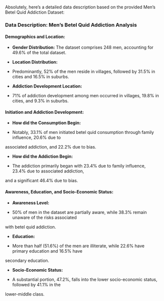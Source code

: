 Absolutely, here’s a detailed data description based on the provided Men’s Betel Quid Addiction Dataset:

### **Data Description: Men’s Betel Quid Addiction Analysis**

#### **Demographics and Location:**

- **Gender Distribution:** The dataset comprises 248 men, accounting for 49.6% of the total dataset.

- **Location Distribution:** 

 - Predominantly, 52% of the men reside in villages, followed by 31.5% in cities and 16.5% in suburbs.

- **Addiction Development Location:** 

 - 71% of addiction development among men occurred in villages, 19.8% in cities, and 9.3% in suburbs.

#### **Initiation and Addiction Development:**

- **How did the Consumption Begin:**

 - Notably, 33.1% of men initiated betel quid consumption through family influence, 20.6% due to 

associated addiction, and 22.2% due to bias.

- **How did the Addiction Begin:**

 - The addiction primarily began with 23.4% due to family influence, 23.4% due to associated addiction, 

and a significant 46.4% due to bias.

#### **Awareness, Education, and Socio-Economic Status:**

- **Awareness Level:**

 - 50% of men in the dataset are partially aware, while 38.3% remain unaware of the risks associated 

with betel quid addiction.

- **Education:**

 - More than half (51.6%) of the men are illiterate, while 22.6% have primary education and 16.5% have 

secondary education.

- **Socio-Economic Status:**

 - A substantial portion, 47.2%, falls into the lower socio-economic status, followed by 41.1% in the 

lower-middle class.
